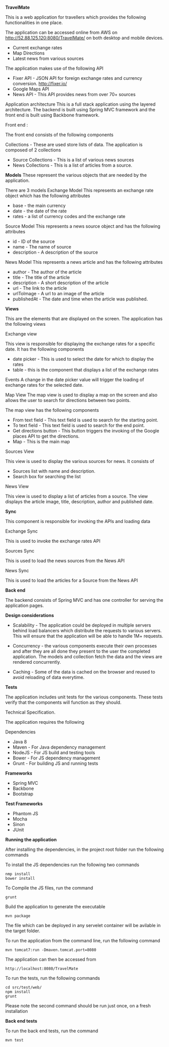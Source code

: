 **TravelMate**

This is a web application for travellers which provides the following
functionalities in one place.

The application can be accessed online from AWS on http://52.88.125.120:8080/TravelMate/
on both desktop and mobile devices.

* Current exchange rates
* Map Directions
* Latest news from various sources

The application makes use of the following API
* Fixer API - JSON API for foreign exchange rates and currency conversion.   http://fixer.io/
* Google Maps API
* News API - This API provides news from over 70+ sources

Application architecture
This is a full stack application using the layered architecture.
The backend is built using Spring MVC framework and the front end is built using
Backbone framework.

Front end :

The front end consists of the following components

Collections - These are used store lists of data.
The application is composed of 2 collections

* Source Collections - This is a list of various news sources
* News Collections - This is a list of articles from a source.

**Models**
These represent the various objects that are needed by the application.

There are 3 models
Exchange Model
This represents an exchange rate object which has the following attributes
* base - the main currency
* date - the date of the rate
* rates - a list of currency codes and the exchange rate

Source Model
This represents a news source object and has the following attributes

* id - ID of the source
* name - The name of source
* description - A description of the source

News Model
This represents a news article and has the following attributes

* author - The author of the article
* title - The title of the article
* description - A short description of the article
* url - The link to the article
* urlToImage - A url to an image of the article
* publishedAt - The date and time when the article was published.

**Views**

This are the elements that are displayed on the screen. The application has the following views

Exchange view

This view is responsible for displaying the exchange rates for a specific date.
It has the following components

* date picker - This is used to select the date for which to display the rates
* table - this is the component that displays a list of the exchange rates

Events
A change in the date picker value will trigger the loading of exchange rates for the selected date.

Map View
The map view is used to display a map on the screen and also allows the user to search for
directions between two points.

The map view has the following components
* From text field - This text field is used to search for the starting point.
* To text field - This text field is used to search for the end point.
* Get directions button - This button triggers the invoking of the Google places API to get the directions.
* Map - This is the main map

Sources View

This view is used to display the various sources for news. It consists
of

* Sources list with name and description.
* Search box for searching the list

News View

This view is used to display a list of articles from a source. The view displays the article image, title, description,
author and published date.

**Sync**

This component is responsible for invoking the APIs and loading data

Exchange Sync

This is used to invoke the exchange rates API

Sources Sync

This is used to load the news sources from the News API

News Sync

This is used to load the articles for a Source from the News API

**Back end**

The backend consists of Spring MVC and has one controller for serving the application pages.

**Design considerations**

* Scalability - The application could be deployed in multiple servers behind load balancers which distribute
the requests to various servers. This will ensure that the application will be able to handle 1M+ requests.

* Concurrency - the various components execute their own processes and after they are all done they present to the user
 the completed application. The models and collection fetch the data and the views are rendered concurrently.

* Caching - Some of the data is cached on the browser and reused to avoid reloading of data everytime.


**Tests**

The application includes unit tests for the various components. These tests verify that the components will function as they should.

Technical Specification.

The application requires the following

Dependencies
* Java 8
* Maven - For Java dependency management
* NodeJS - For JS build and testing tools
* Bower - For JS dependency management
* Grunt - For building JS and running tests

**Frameworks**
* Spring MVC
* Backbone
* Bootstrap

**Test Frameworks**
* Phantom JS
* Mocha
* Sinon
* JUnit

**Running the application**

After installing the dependencies, in the project root folder run the following commands

To install the JS dependencies run the following two commands

	nmp install
	bower install

To Compile the JS files, run the command

	grunt

Build the application to generate the executable

	mvn package

The file which can be deployed in any servelet container will be avilable in the target folder.

To run the application from the command line, run the following command

	mvn tomcat7:run -Dmaven.tomcat.port=8080

The application can then be accessed from

    http://localhost:8080/TravelMate

 To run the tests, run the following commands

    cd src/test/web/
    npm install
    grunt

 Please note the second command should be run just once, on a fresh installation

**Back end tests**

To run the back end tests, run the command

	mvn test

